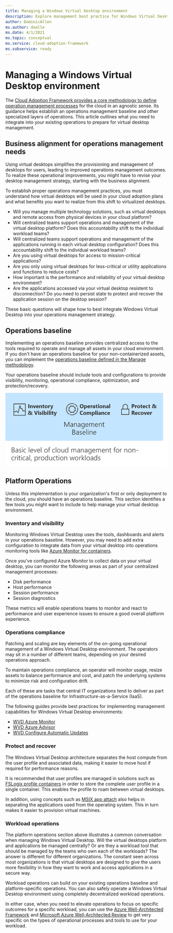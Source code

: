 ```yaml
---
title: Managing a Windows Virtual Desktop environment
description: Explore management best practice for Windows Virtual Desktop
author: DominicAllen
ms.author: doalle
ms.date: 4/1/2021
ms.topic: conceptual
ms.service: cloud-adoption-framework
ms.subservice: ready
---
```


# Managing a Windows Virtual Desktop environment

The [Cloud Adoption Framework provides a core methodology to define operation management processes](../../manage/index.md) for the cloud in an agnostic sense. Its guidance helps establish an operations management baseline and other specialized layers of operations. This article outlines what you need to integrate into your existing operations to prepare for virtual desktop management.

## Business alignment for operations management needs

Using virtual desktops simplifies the provisioning and management of desktops for users, leading to improved operations management outcomes. To realize these operational improvements, you might have to revise your desktop management strategy, starting with the business alignment.

To establish proper operations management practices, you must understand how virtual desktops will be used in your cloud adoption plans and what benefits you want to realize from this shift to virtualized desktops.

- Will you manage multiple technology solutions, such as virtual desktops and remote access from physical devices in your cloud platform?
- Will centralized teams support operations and management of the virtual desktop platform? Does this accountability shift to the individual workload teams?
- Will centralized teams support operations and management of the applications running in each virtual desktop configuration? Does this accountability shift to the individual workload teams?
- Are you using virtual desktops for access to mission-critical applications?
- Are you only using virtual desktops for less-critical or utility applications and functions to reduce costs?
- How important is the performance and reliability of your virtual desktop environment?
- Are the applications accessed via your virtual desktop resistent to disconnection? Do you need to persist state to protect and recover the application session on the desktop session?

These basic questions will shape how to best integrate Windows Virtual Desktop into your operations management strategy.

## Operations baseline

Implementing an operations baseline provides centralized access to the tools required to operate and manage all assets in your cloud environment. If you don't have an operations baseline for your non-containerized assets, you can implement the [operations baseline defined in the Manage methodology](../../manage/azure-server-management/index.md).

Your operations baseline should include tools and configurations to provide visibility, monitoring, operational compliance, optimization, and protection/recovery.

![Operations management baseline](../../_images/manage/management-baseline.png)

## Platform Operations

Unless this implementation is your organization's first or only deployment to the cloud, you should have an operations baseline. This section identifies a few tools you might want to include to help manage your virtual desktop environment.

### Inventory and visibility

Monitoring Windows Virtual Desktop uses the tools, dashboards and alerts in your operations baseline.
However, you may need to add extra configuration to integrate data from your virtual desktop into operations monitoring tools like [Azure Monitor for containers](/azure/azure-monitor/containers/container-insights-overview?bc=/azure/cloud-adoption-framework/_bread/toc.json&toc=/azure/cloud-adoption-framework/toc.json).

Once you've configured Azure Monitor to collect data on your virtual desktop, you can monitor the following areas as part of your centralized management processes:

- Disk performance
- Host performance
- Session performance
- Session diagnostics

These metrics will enable operations teams to monitor and react to performance and user experience issues to ensure a good overall platform experience.

### Operations compliance

Patching and scaling are key elements of the on-going operational management of a Windows Virtual Desktop environment. The operators may sit in a number of different teams, depending on your desired operations approach. 

To maintain operations compliance, an operator will monitor usage, resize assets to balance performance and cost, and patch the underlying systems to minimize risk and configuration drift.

Each of these are tasks that central IT organizations tend to deliver as part of the operations baseline for Infrastructure-as-a-Service (IaaS).

The following guides provide best practices for implementing management capabilities for Windows Virtual Desktop environments:

- [WVD Azure Monitor](https://docs.microsoft.com/azure/virtual-desktop/azure-monitor)
- [WVD Azure Advisor](https://docs.microsoft.com/azure/virtual-desktop/azure-advisor)
- [WVD Configure Automatic Updates](https://docs.microsoft.com/azure/virtual-desktop/configure-automatic-updates)

### Protect and recover

The Windows Virtual Desktop architecture separates the host compute from the user profile and associated data, making it easier to move host if required for performance reasons.

It is recommended that user profiles are managed in solutions such as [FSLogix profile containers](https://docs.microsoft.com/azure/virtual-desktop/create-host-pools-user-profile) in order to store the complete user profile in a single container. This enables the profile to roam between virtual desktops.

In addition, using concepts such as [MSIX app attach](https://docs.microsoft.com/azure/virtual-desktop/app-attach-image-prep) also helps in separating the applications used from the operating system. This in turn makes it easier to provision virtual machines.

### Workload operations

The platform operations section above illustrates a common conversation when managing Windows Virtual Desktop. Will the virtual desktops platform and applications be managed centrally? Or are they a workload tool that should be managed by the teams who own each of the workloads? The answer is different for different organizations. The constant seen across most organizations is that virtual desktops are designed to give the users more flexibility in how they want to work and access applications in a secure way.

Workload operations can build on your existing operations baseline and platform-specific operations. You can also safely operate a Windows Virtual Desktop environment using completely decentralized workload operations.

In either case, when you need to elevate operations to focus on specific outcomes for a specific workload, you can use the [Azure Well-Architected Framework](/azure/architecture/framework/) and [Microsoft Azure Well-Architected Review](https://aka.ms/architecture/review) to get very specific on the types of operational processes and tools to use for your workload.
